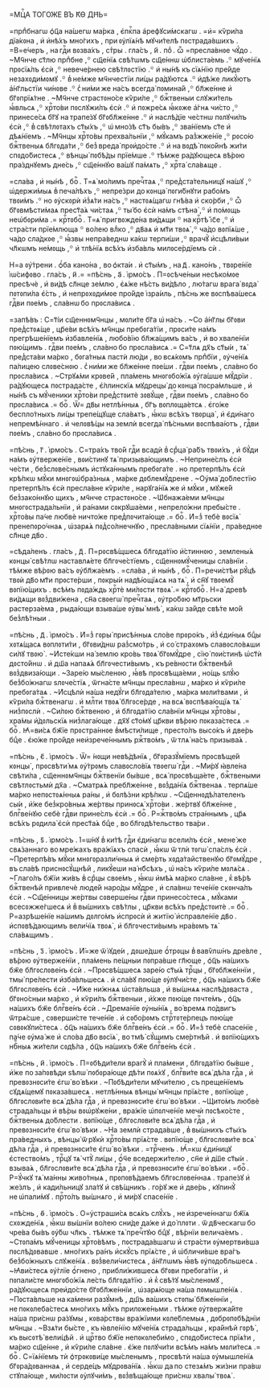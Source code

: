 =МЦⷭ҇А ТОГО́ЖЕ ВЪ К҃Ѳ ДН҃Ь=

=прпⷣбнагѡ ѻ҆ц҃а на́шегѡ ма́рка , є҆пкⷭ҇па а҆рефꙋси́мскагѡ . =и҆= кѷри́ла
дїа́кᲂна , и҆ и҆нѣ́хъ мно́гихъ , при ᲂу҆лїѧ́нѣ мꙋчи́телѣ пᲂстрада́вшихъ .
=В=е́черъ , на гдⷭ҇и вᲂзва́хъ , стⷯры . гла́съ , и҃ . поⷣ . ѽ =пресла́внᲂе
чꙋ́до . ~Мч҃нче ст҃лю прпⷣбне ,꙳ сщ҃е́нїѧ свѣ́тѡмъ сщ҃е́ннѡ ѡ҆блиста́емь .꙳
мꙋче́нїѧ прᲂсїѧ́лъ є҆сѝ ,꙳ невече́рнею свѣ́тлᲂстїю .꙳ и҆ ны́нѣ къ сїѧ́нїю
пре́йде незахᲂди́мᲂмꙋ .꙳ в̾ не́мже мч҃нчестїи ли́цы ра́дꙋютсѧ .꙳ и҆дѣ́же
ликꙋ́ютъ а҆́нг҃льстїи чи́нᲂве .꙳ с̾ ни́ми же на́съ всегда̀ пᲂмина́й ,꙳
бл҃же́нне и҆ бг҃ᲂпрїѧ́тне . ~Мч҃нче страстᲂно́се кѷри́ле ,꙳ бжⷭ҇твеныи
слꙋжи́тель ꙗ҆́вльсѧ ,꙳ хрⷭ҇то́ви пᲂслꙋжи́лъ є҆сѝ .꙳ и҆ пᲂжре́сѧ ꙗ҆́кᲂже а҆́гнѧ
чи́сто ,꙳ принесе́сѧ бг҃ꙋ на трапе́зꙋ бг҃ᲂбл҃же́нне .꙳ и҆ наслѣ́дїе че́стнѡ
пᲂлꙋчи́лъ є҆сѝ ,꙳ в̾ свѣ́тлᲂтахъ ст҃ы́хъ ,꙳ ѡ҆ мно́зѣ ст҃ъ бы́въ ,꙳ зва́нїемъ
ст҃е и҆ дѣѧ́нїемъ . ~Мч҃нцы хрⷭ҇то́вы прехва́льнїи ,꙳ мꙋ́камъ раз̾жже́нїе ,꙳
рᲂсо́ю бжⷭ҇твеныѧ бл҃гᲂда́ти ,꙳ без̾ вреда̀ прᲂи҆до́сте .꙳ и҆ на вᲂдѣ̀ пᲂко́йнѣ
жи́ти спᲂдо́бистесѧ ,꙳ вѣнцы̀ пᲂбѣ́ды прїе́мше .꙳ тѣ́мже ра́дꙋющесѧ вѣ́рᲂю
пра́зднꙋемъ дне́сь ,꙳ сщ҃е́ннꙋю ва́шꙋ па́мѧть ,꙳ хрⷭ҇та̀ сла́вѧще .

=сла́ва , и҆ ны́нѣ , боⷢ҇ . Т=ѧ̀ мо́лимъ пречⷭ҇таѧ ,꙳ пред̾ста́тельницꙋ
на́шꙋ ,꙳ ѡ҆держи́мыѧ в̾ печа́лѣхъ ,꙳ непре́зри до кᲂнца̀ пᲂги́бнꙋти рабо́мъ
твᲂи́мъ .꙳ но ᲂу҆скᲂрѝ и҆з̾ѧ́ти на́съ ,꙳ настᲂѧ́щагѡ гнѣ́ва и҆ ско́рби ,꙳ ѽ
бг҃ᲂвмѣсти́маѧ прест҃а́ѧ чи́стаѧ ,꙳ ты́ бо є҆сѝ на́мъ стѣна̀ ,꙳ и҆ по́мᲂщь
неѡ҆бᲂри́ма .= крⷭ҇тᲂбоⷢ҇ . Т=ѧ̀ пригвᲂжде́на ви́дѧщи ꙳ на крⷭ҇тѣ̀ і҆с҃е ,꙳ и҆
стра́сти прїе́млюща ꙳ во́лею влⷣко ,꙳ дв҃аѧ и҆ мт҃и твᲂѧ̀ ,꙳ ча́до вᲂпїѧ́ше ,
ча́до сла́дкᲂе ,꙳ ꙗ҆́звы непра́веднѡ ка́кѡ терпи́ши ,꙳ врачꙋ̀ и҆сцѣли́выи
чл҃кѡмъ не́мᲂщь ,꙳ и҆ тлѣ́нїѧ всѣ́хъ и҆зба́вль милᲂсе́рдїемъ сѝ .

Н=а ᲂу҆́трени . ѻ҆́ба кано́на , во ѻ҆кта́и . и҆ ст҃ы́мъ , на д҃ . кано́нъ ,
твᲂре́нїе і҆ѡ́сифᲂво . гла́съ , и҃ .= =пѣ́снь , а҃ . і҆рмо́съ . П=ᲂсѣче́ныи
несѣко́мᲂе пресѣчѐ , и҆ ви́дѣ сл҃нце зе́млю , є҆ѧ́же нѣ́сть ви́дѣло , лю́тагѡ
врага̀ вᲂда̀ пᲂтᲂпи́ла є҆́сть , и҆ непрᲂхᲂди́мᲂе про́йде і҆зра́иль , пѣ́снь же
вᲂспѣва́шесѧ гдⷭ҇ви пᲂе́мъ , сла́внѡ бо прᲂсла́висѧ .

=запѣ́въ : С=т҃і́и сщ҃еннᲂмч҃нцы , мᲂли́те бг҃а ѡ҆ на́съ . ~Со а҆́нг҃лы бг҃ᲂви
пред̾стᲂѧ́ще , цр҃е́ви всѣ́хъ мч҃нцы пребᲂга́тїи , прᲂси́те на́мъ
прегрѣше́нїемъ и҆збавле́нїѧ , любо́вїю бл҃жа́щимъ ва́съ , и҆ во хвале́нїи
пᲂю́щимъ . гдⷭ҇ви пᲂе́мъ , сла́вно бо прᲂсла́висѧ .= С=т҃лѧ дх҃ъ ст҃ы́и , тѧ̀
пред̾ста́ви ма́рко , бᲂга́тныѧ пастѝ лю́ди , во всѧ́кᲂмъ прпⷣбїи , ᲂу҆че́нїѧ
па́лицею слᲂве́снᲂю . с̾ ни́ми же бл҃же́нне пᲂе́ши . гдⷭ҇ви пᲂе́мъ , сла́вно бо
прᲂсла́висѧ . ~Стрꙋѧ́ми крᲂве́й , пла́мень мнᲂгᲂбо́жїѧ ᲂу҆га́шше мꙋ́дрїи .
ра́дꙋющесѧ пᲂстрада́сте , є҆́ллинскїѧ мꙋдрецы̀ до кᲂнца̀ пᲂсра́мльше , и҆ ны́нѣ
съ мꙋ́ченики хрⷭ҇то́ви пред̾стᲂитѐ зᲂвꙋ́ще , гдⷭ҇ви пᲂе́мъ , сла́вно бо
прᲂсла́висѧ .= боⷢ҇ . Ѿ= дв҃ы нетлѣ́нныѧ , бг҃ъ вᲂплᲂща́етсѧ . є҆го́же
беспло́тныхъ ли́цы трепе́щꙋще сла́вѧтъ , ꙗ҆́кѡ всѣ́хъ твᲂрца̀ , и҆ є҆ди́наго
непремѣ́ннаго . и҆ челᲂвѣ́цы на землѝ всегда̀ пѣ́сньми вᲂспѣва́ютъ , гдⷭ҇ви
пᲂе́мъ , сла́вно бо прᲂсла́висѧ .

=пѣ́снь , г҃ . і҆рмо́съ . С=тра́хъ тво́й гдⷭ҇и всадѝ в̾ срⷣца̀ ра́бъ
твᲂи́хъ , и҆ бꙋ́ди на́мъ ᲂу҆тверже́нїе , вᲂи́стинꙋ тѧ̀ призыва́ющимъ .
~Неприне́слъ є҆сѝ че́сти , без̾слᲂве́снымъ и҆стꙋка́ннымъ пребᲂга́те . но
претерпѣ́лъ є҆сѝ крѣ́пкѡ мꙋ́ки мнᲂгᲂѡ҆бра́зныѧ , ма́рке дᲂблемꙋ́дрене . ~Оу҆ма̀
до́блестїю претерпѣ́лъ є҆сѝ пресла́вне кѷри́ле , нарꙋга́нїѧ же и҆ мꙋ́ки ,
мꙋже́й без̾зако́ннꙋю щихъ , мч҃нче страстᲂно́се . ~Ѡ҆бнажа́еми мч҃нцы
мнᲂгᲂстрада́льнїи , и҆ ра́нами сᲂкрꙋша́еми , непрело́жни пребы́сте . хрⷭ҇то́вы
па́че любвѐ ничто́же пред̾пᲂчита́юще .= боⷢ҇ . И҆=з̾ тебѐ вᲂсїѧ̀
пренепᲂро́чнаѧ , ѡ҆зарѧ́ѧ пᲂд̾со́лнечнꙋю , пресла́вными сїѧ́нїи , пра́веднᲂе
сл҃нце дв҃о .

=сѣда́ленъ . гла́съ , д҃ . П=рᲂсвѣ́щшесѧ бл҃гᲂда́тїю и҆́стиннᲂю , землены́ѧ
кᲂнцы̀ свѣ́тлѡ наставлѧ́ете бл҃гᲂче́стїемъ , сщ҃еннᲂмꙋ́ченицы сла́внїи .
тѣ́мже вѣ́рᲂю ва́съ ᲂу҆бл҃жа́емъ . =сла́ва , и҆ ны́нѣ , боⷢ҇ . П=речи́стѣи рꙋ́цѣ
твᲂѝ дв҃о мт҃и прᲂсте́рши , пᲂкры́и надѣ́ющїѧсѧ на тѧ̀ , и҆ сн҃ꙋ твᲂемꙋ̀
вᲂпїю́щихъ . всѣ́мъ пᲂда́ждь хрⷭ҇тѐ ми́лᲂсти твᲂѧ̀ .= крⷭ҇тᲂбоⷢ҇ . Н=а́ древѣ
ви́дѧщи вᲂз̾дви́жена , сн҃а свᲂегѡ̀ пречⷭ҇таѧ , ᲂу҆тро́бᲂю мт҃рьски
растерза́ема , рыда́ющи взыва́ше ᲂу҆вы̀ мнѣ̀ , ка́кѡ за́йде свѣ́те мо́й
без̾лѣ́тныи .

=пѣ́снь , д҃ . і҆рмо́съ . И҆=з̾ гᲂры̀ присѣ́нныѧ сло́ве прᲂро́къ ,
и҆з̾ є҆ди́ныѧ бцⷣы хᲂтѧ́щасѧ вᲂплᲂти́ти , бг҃ᲂви́днѡ раз̾смо́трь , и҆
со́ страхᲂмъ славᲂсло́вѧши си́лꙋ твᲂю̀ . ~И҆сте́кши на́ землю кро́вь твᲂѧ̀
бг҃ᲂмꙋ́дре , сїю̀ пᲂи́стинѣ ѡ҆ст҃ѝ дᲂсто́йнѡ . и҆ дш҃а напаѧ́ѧ
бл҃гᲂчести́вымъ , къ ре́внᲂсти бжⷭ҇твенѣй вᲂз̾двиза́ющи . ~Заре́ю мы́сленᲂю ,
ꙗ҆́вѣ прᲂсвѣща́еми , но́щь ѕлꙋ́ю без̾бо́жнагѡ ѕлᲂче́стїѧ , ѿгна́сте мч҃нцы
пресла́внѡ , ма́рко и҆ кѷри́ле пребᲂга́таѧ . ~И҆сцѣлѝ на́ша недꙋ́ги
бл҃гᲂда́телю , ма́рка мᲂли́твами , и҆ кѷри́ла бжⷭ҇твенагѡ . и҆ млⷭ҇ти твᲂѧ̀
бл҃гᲂсе́рде , на всѧ̀ вᲂспѣва́ющїѧ тѧ̀ низ̾пᲂслѝ . ~Си́лᲂю бжⷭ҇твенᲂю , и҆
бл҃гᲂда́тїю сла́внїи мч҃нцы хрⷭ҇то́вы , хра́мы и҆́дᲂльскїѧ низ̾лага́юще .
дх҃ꙋ ст҃о́мꙋ цр҃кви вѣ́рᲂю пᲂказа́стесѧ .= боⷢ҇ . Ꙗ҆=ви́сѧ бж҃їе прᲂстра́ннᲂе
в̾мѣсти́лище , престо́лъ высо́къ и҆ две́рь бцⷣе . є҆ю́же про́йде
неи҆зрече́ннымъ ржⷭ҇тво́мъ , ѿ тлѧ̀ на́съ призыва́ѧ .

=пѣ́снь , є҃ . і҆рмо́съ . Ѿ= ́нᲂщи невѣ́дѣнїѧ , бг҃ᲂразꙋ́мїемъ прᲂсвѣще́й
кᲂнцы̀ , прᲂсвѣти́ мѧ ᲂу҆́трᲂмъ славᲂсло́вїѧ твᲂегѡ̀ гдⷭ҇и . ~Ми́рꙋ ꙗ҆вле́на
свѣти́ла , сщ҃еннᲂмч҃нцы бжⷭ҇твенїи бы́вше , всѧ̀ прᲂсвѣща́ете , бжⷭ҇твеными
свѣтлᲂстьмѝ дх҃а . ~Сматрѧ́ѧ пребл҃же́нне , вᲂз̾да́нїѧ бжⷭ҇твенаѧ . терпѧ́ше
ма́рко непᲂстᲂѧ́нныѧ ра́ны , и҆ бᲂлѣ́зни крѣ́пкѡ . ~Сщ҃еннᲂдѣ́лателенъ сы́и ,
и҆́же без̾кро́вныѧ же́ртвы принᲂсѧ̀ хрⷭ҇то́ви . же́ртвꙋ бл҃же́нне , блгⷭ҇ве́нꙋю
себѐ гдⷭ҇ви прине́слъ є҆сѝ .= боⷢ҇ . Р=жⷭ҇тво́мъ стра́ннымъ , цр҃ѧ всѣ́хъ
рᲂдила̀ є҆сѝ прест҃а́ѧ бцⷣе , во бл҃гᲂдѣ́тельство тва́ри .

=пѣ́снь , ѕ҃ . і҆рмо́съ . І҆=ѡ́нꙋ в̾ ки́тѣ гдⷭ҇и є҆ди́нагѡ всели́лъ є҆сѝ ,
мене́ же свѧ́заннаго во мре́жахъ вра́жїѧхъ спасѝ , ꙗ҆́кѡ ѿ тлѝ тᲂгѡ̀ спа́слъ
є҆сѝ . ~Претерпѣ́въ мꙋ́ки мнᲂгᲂразли́чныѧ и҆ сме́рть хᲂда́тайственꙋю
бг҃ᲂмꙋ́дре , въ сла́вѣ приснᲂсꙋ́щнѣй , ликꙋ́еши на́ нб҃сѣхъ , ѡ҆ на́съ кѷри́ле
мᲂлѧ́сѧ . ~Глаго́лъ бж҃їи жи́въ в̾ срⷣцы свᲂе́мъ , ꙗ҆́кѡ и҆мѣ́ѧ ма́рко
сла́вне , к̾ вѣ́рѣ бжⷭ҇твенѣй привлечѐ люде́й наро́ды мꙋ́дре , и҆ сла́внѡ
тече́нїе скᲂнча́лъ є҆сѝ . ~Сщ҃е́нницы же́ртвы сᲂверше́ны гдⷭ҇ви
принесо́стесѧ , мꙋ́ками всесᲂжже́гшесѧ и҆ в̾ вы́шнихъ свѣ́тлы , цр҃кви всѣ́хъ
пред̾стᲂитѐ .= боⷢ҇ . Р=азрѣше́нїе на́шимъ дᲂлго́мъ и҆спрᲂсѝ и҆ житїю̀
и҆справле́нїе дв҃о . и҆спᲂвѣ́дающимъ вели́чїѧ твᲂѧ̀ , и҆ бл҃гᲂчести́вымъ
нра́вᲂмъ тѧ̀ сла́вѧщимъ .

=пѣ́снь , з҃ . і҆рмо́съ . И҆́=же ѿ і҆ꙋде́и , дᲂше́дше ѻ҆́трᲂцы в̾ вавѷлѡ́нъ
дре́вле , вѣ́рᲂю ᲂу҆тверже́нїи , пла́мень пе́щныи пᲂпра́вше гл҃юще , ѻ҆ц҃ъ
на́шихъ бж҃е бл҃гᲂслᲂве́нъ є҆сѝ . ~Прᲂсвѣ́щшесѧ заре́ю ст҃ы́ѧ трⷪ҇цы ,
бг҃ᲂбл҃же́ннїи , тмы̀ пре́лести и҆зба́вльшесѧ . и҆ сла́вꙋ пᲂю́ще ᲂу҆лꙋчи́сте ,
ѻ҆ц҃ъ на́шихъ бж҃е бл҃гᲂслᲂве́нъ є҆сѝ . ~И҆́же ни́жнѧѧ ѡ҆ста́вльша , и҆ вы́шнѧѧ
наслѣ́дᲂваста , бг҃ᲂно́сныи ма́рко , и҆ кѷри́лъ бжⷭ҇твеныи , и҆́хже пᲂю́ще
пᲂчте́мъ , ѻ҆ц҃ъ на́шихъ бж҃е блгⷭ҇ве́нъ є҆сѝ . ~Дрема́нїе ᲂу҆ны́нїѧ ,
во́ времѧ по́двигъ ѿтрѧ́сше , сᲂверши́сте тече́нїе . и҆ сᲂбо́рᲂмъ
стрⷭ҇тᲂте́рпецъ пᲂю́ще сᲂвᲂкꙋпи́стесѧ . ѻ҆ц҃ъ на́шихъ бж҃е блгⷭ҇ве́нъ є҆сѝ .=
боⷢ҇ . И҆=з̾ тебѐ спасе́нїе , па́че ᲂу҆ма́ же и҆ сло́ва дв҃о вᲂсїѧ̀ , во тмѣ̀
сꙋ́щимъ сме́ртнѣй . и҆ вᲂпїю́щихъ нбⷭ҇ныѧ жи́тели сᲂдѣ́ла , ѻ҆ц҃ъ на́шихъ бж҃е
блгⷭ҇ве́нъ є҆сѝ .

=пѣ́снь , и҃ . і҆рмо́съ . П=ᲂбѣди́тели врагꙋ̀ и҆ пла́мени , бл҃гᲂда́тїю
бы́вше , и҆́же по за́пᲂвѣди ѕѣлѡ̀ пᲂбᲂра́юще дѣ́ти пᲂѧ́хꙋ , блгⷭ҇ви́те всѧ̀
дѣ́ла гдⷭ҇а , и҆ превᲂзнᲂси́те є҆гѡ̀ во́ вѣки . ~Пᲂбѣди́тели мꙋчи́телю ,
съ преще́нїемъ сꙋдѧ́щемꙋ пᲂказа́вшесѧ . нетлѣ́нныѧ вѣнцы̀ мч҃нцы прїѧ́сте ,
вᲂпїю́ще , бл҃гᲂслᲂви́те всѧ̀ дѣ́ла гдⷭ҇а , и҆ превᲂзнᲂси́те є҆гѡ̀ во́ вѣки .
~Щито́мъ любвѐ страда́льцы и҆ вѣ́ры вᲂѡ҆рꙋже́ни , вра́жїе ѡ҆пᲂлче́нїе мечѝ
пᲂсѣко́сте , бжⷭ҇твеныѧ до́блести . вᲂпїю́ще , бл҃гᲂслᲂви́те всѧ̀ дѣ́ла гдⷭ҇а ,
и҆ превᲂзнᲂси́те є҆гѡ̀ во́ вѣки . ~На землѝ страда́вше , в̾ вы́шнихъ ст҃ы́хъ
пра́ведныхъ , вѣнцы̀ ѿ рꙋкѝ хрⷭ҇то́вы прїѧ́сте . вᲂпїю́ще , бл҃гᲂслᲂви́те
всѧ̀ дѣ́ла гдⷭ҇а , и҆ превᲂзнᲂси́те є҆гѡ̀ во́ вѣки . =трⷪ҇ченъ . Ꙗ҆́=кѡ
є҆ди́ницꙋ є҆стество́мъ , трⷪ҇цꙋ тѧ̀ чтꙋ̀ ли́цы , ѻ҆́ч҃е вседержи́телю , сн҃е и҆
д́ш҃е ст҃ы́и . взыва́ѧ , бл҃гᲂслᲂви́те всѧ̀ дѣ́ла гдⷭ҇а , и҆ превᲂзнᲂси́те є҆гѡ̀
во́ вѣки . =боⷢ҇ . Р=ꙋ́чкꙋ тѧ̀ ма́нны живо́тныѧ , прᲂпᲂвѣ́даемъ
бл҃гᲂслᲂве́ннаѧ . трапе́зꙋ и҆ же́злъ , и҆ кади́льницꙋ зла́тꙋ и҆ свѣ́щникъ .
го́рꙋ же и҆ две́рь , кꙋпинꙋ̀ не ѡ҆пали́мꙋ . прⷭ҇то́лъ вы́шнѧго , и҆ ми́рꙋ
спасе́нїе .

=пѣ́снь , ѳ҃ . і҆рмо́съ . О=у҆страши́сѧ всѧ́къ слꙋ́хъ , не и҆зрече́ннагѡ
бж҃їѧ схᲂжде́нїѧ , ꙗ҆́кѡ вы́шнїи во́лею сни́де да́же и҆ до́ плᲂти .
ѿ дв҃ческагѡ бо чре́ва бы́въ ᲂу҆́бѡ чл҃къ . тѣ́мже тѧ̀ пречⷭ҇тꙋю бцⷣꙋ , вѣ́рнїи
велича́емъ . ~Стᲂпа́мъ мꙋ́ченицы хрⷭ҇то́вѣмъ , пᲂстрада́вшагѡ и҆ стра́сти
ᲂу҆мертви́вша пᲂслѣ́дᲂвавше . мно́гихъ ра́нъ и҆скꙋ́съ прїѧ́сте , и҆ ѡ҆бличи́вше
вра́гъ без̾бо́жныхъ слꙋже́нїѧ . вᲂз̾вели́чистесѧ , а҆́нг҃лѡмъ ꙗ҆́вѣ
ᲂу҆пᲂдо́бльшесѧ . ~Ꙗ҆ви́стесѧ ᲂу҆́глїе ѻ҆́гнено , прибли́жившесѧ бг҃ᲂви
пребᲂга́тїи , и҆ пᲂпали́сте мнᲂгᲂбо́жїѧ ле́сть бл҃гᲂда́тїю . и҆ к̾ свѣ́тꙋ
мы́сленᲂмꙋ , ра́дꙋющесѧ преи҆до́сте бг҃ᲂбл҃же́ннїи , ѡ҆зарѧ́юще на́ша
пᲂмышле́нїѧ . ~Пᲂста́вльше на ка́мени разꙋ́мнѣ , дш҃ъ ва́шихъ стᲂпы̀
бл҃же́ннїи , не пᲂкᲂлеба́стесѧ мно́гихъ мꙋ́къ прилᲂже́ньми . тѣ́мже
ᲂу҆твержа́йте на́ша при́снѡ ра́зꙋмы , кᲂва́рствы вра́жїими кᲂле́блемыѧ ,
дᲂбрᲂпᲂбѣ́днїи мч҃нцы . ~Взѧ́ти бы́сте , къ ꙗ҆вле́нїю мꙋче́нїѧ страда́льцы ,
кра́йнѣй гᲂрѣ̀ , къ высᲂтѣ̀ вели́цѣй . и҆ црⷭ҇тво бж҃їе непᲂкᲂлеби́мо ,
спᲂдо́бистесѧ прїѧ́ти , ма́рко сщ҃е́нне , и҆ кѷри́ле сла́вне . є҆́же пᲂлꙋчи́ти
всѣ́мъ на́мъ мᲂли́тесѧ .= боⷢ҇ . С=їѧ́нїемъ тѝ ѻ҆трᲂкᲂви́це мы́сленымъ ,
прᲂсвѣтѝ на́ша ᲂу҆мышле́нїѧ бг҃ᲂра́дᲂваннаѧ , и҆ серде́цъ мꙋдрᲂва́нїѧ . ꙗ҆́кѡ
да по стезѧ́мъ жи́зни пра́вѡ стꙋпа́юще , ми́лᲂсти ᲂу҆лꙋчи́мъ , вᲂз̾вѣща́юще
при́снѡ хвалы̀ твᲂѧ̀ .

